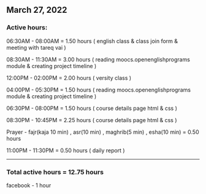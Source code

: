 ## March 27, 2022
### Active hours:

06:30AM - 08:00AM     = 1.50 hours ( english class & class join form & meeting with tareq vai )

08:30AM - 11:30AM     = 3.00 hours ( reading moocs.openenglishprograms module & creating project timeline )

12:00PM - 02:00PM     = 2.00 hours ( versity class )

04:00PM - 05:30PM     = 1.50 hours ( reading moocs.openenglishprograms module & creating project timeline )

06:30PM - 08:00PM     = 1.50 hours ( course details page html & css )

08:30PM - 10:45PM     = 2.25 hours ( course details page html & css )

Prayer - fajr(kaja 10 min) , asr(10 min) , maghrib(5 min) , esha(10 min)   = 0.50 hours

11:00PM - 11:30PM     = 0.50 hours ( daily report )

----------------------------------------

### Total active hours = 12.75 hours

facebook - 1 hour

